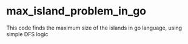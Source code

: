 # max_island_problem_in_go
This code finds the maximum size of the islands in go language, using simple DFS logic
